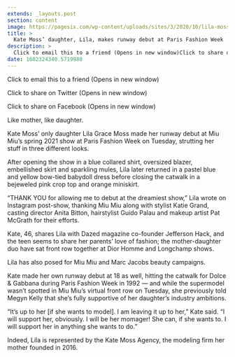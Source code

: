 ```yaml
--- 
extends: _layouts.post 
section: content 
image: https://pagesix.com/wp-content/uploads/sites/3/2020/10/lila-moss-runway-debut.jpg?quality=90&strip=all&w=1200 
title: > 
  Kate Moss’ daughter, Lila, makes runway debut at Paris Fashion Week 
description: > 
  Click to email this to a friend (Opens in new window)Click to share on Twitter (Opens in new window)Click to share on Facebook (Opens in new window)Like mother, like daughter.Kate Moss’ only daughter Lila Grace Moss made her runway debut at Miu Miu’s spring 2021 show at Paris Fashion Week on Tuesday, strutting her stuff in three different looks.“THANK YOU for allowing me to debut at the dreamiest show,” Lila wrote on Instagram post-show, thanking Miu Miu along with stylist Katie Grand, casting director Anita Bitton, hairstylist Guido Palau and makeup artist Pat McGrath for their efforts.Lila has also posed for Miu Miu and Marc Jacobs beauty campaigns.I will support her in anything she wants to do.”Indeed, Lila is represented by the Kate Moss Agency, the modeling firm her mother founded in 2016. 
date: 1602324340.5719988 
--- 
```

Click to email this to a friend (Opens in new window)

Click to share on Twitter (Opens in new window)

Click to share on Facebook (Opens in new window)

Like mother, like daughter.

Kate Moss’ only daughter Lila Grace Moss made her runway debut at Miu Miu’s spring 2021 show at Paris Fashion Week on Tuesday, strutting her stuff in three different looks.

After opening the show in a blue collared shirt, oversized blazer, embellished skirt and sparkling mules, Lila later returned in a pastel blue and yellow bow-tied babydoll dress before closing the catwalk in a bejeweled pink crop top and orange miniskirt.

“THANK YOU for allowing me to debut at the dreamiest show,” Lila wrote on Instagram post-show, thanking Miu Miu along with stylist Katie Grand, casting director Anita Bitton, hairstylist Guido Palau and makeup artist Pat McGrath for their efforts.

Kate, 46, shares Lila with Dazed magazine co-founder Jefferson Hack, and the teen seems to share her parents’ love of fashion; the mother-daughter duo have sat front row together at Dior Homme and Longchamp shows.

Lila has also posed for Miu Miu and Marc Jacobs beauty campaigns.

Kate made her own runway debut at 18 as well, hitting the catwalk for Dolce & Gabbana during Paris Fashion Week in 1992 — and while the supermodel wasn’t spotted in Miu Miu’s virtual front row on Tuesday, she previously told Megyn Kelly that she’s fully supportive of her daughter’s industry ambitions.

“It’s up to her [if she wants to model]. I am leaving it up to her,” Kate said. “I will support her, obviously. I will be her momager! She can, if she wants to. I will support her in anything she wants to do.”

Indeed, Lila is represented by the Kate Moss Agency, the modeling firm her mother founded in 2016.